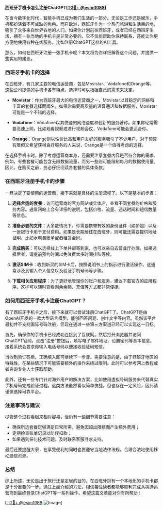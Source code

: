 **西班牙手機卡怎么注册ChatGPT[[TG💪+ @esim1088](https://t.me/s/esim1088)]**

在当今数字化时代，智能手机已成为我们生活的一部分。无论是工作还是娱乐，手机都扮演着不可或缺的角色。而在欧洲，西班牙作为一个热门旅游和生活目的地，吸引了众多来自世界各地的人们。如果你计划前往西班牙，或者已经在西班牙生活，拥有一张当地的手机卡是非常必要的。它不仅能帮助你保持联系，还能让你更方便地使用各种在线服务，比如注册ChatGPT这样的AI工具。

那么，如何在西班牙注册一张手机卡呢？本文将为你详细解答这个问题，并提供一些实用的建议。

### 西班牙手机卡的选择

在西班牙，有几家主要的电信运营商，包括Movistar、Vodafone和Orange等。这些公司提供的手机卡各有特点，选择时可以根据自己的需求来决定。

- **Movistar**：作为西班牙最大的电信运营商之一，Movistar以其稳定的网络和丰富的套餐选择而闻名。如果你需要高质量的语音通话和数据服务，Movistar可能是一个不错的选择。
  
- **Vodafone**：Vodafone以其快速的网络速度和创新的服务著称。如果你经常需要高速上网，比如观看视频或进行视频会议，Vodafone可能会更适合你。

- **Orange**：Orange则以性价比高和用户友好的服务吸引了不少用户。对于预算有限但又希望获得良好服务的人来说，Orange是一个值得考虑的选择。

在选择手机卡时，除了考虑运营商本身，还需要注意套餐内容是否符合你的需求。例如，有些套餐可能包含无限数据流量，而另一些则可能限制每月的数据使用量。因此，在购买之前，务必仔细阅读各套餐的具体条款。

### 在西班牙注册手机卡的步骤

一旦决定了要使用的运营商，接下来就是具体的注册流程了。以下是基本的步骤：

1. **选择合适的套餐**：访问运营商的官方网站或实体店，查看不同套餐的价格和服务内容。通常网站上会有详细的说明，包括价格、流量、通话时间和短信数量等信息。

2. **准备必要的文件**：大多数情况下，你需要携带有效的身份证件（如护照）以及一张银行卡用于支付费用。如果是长期居住在西班牙，则可能还需要提供地址证明，比如水电费账单或者租赁合同。

3. **完成购买**：可以选择线上下单并邮寄到家，也可以亲自去营业厅办理。如果选择后者，请提前预约时间以免浪费太多时间排队等候。

4. **激活SIM卡**：收到新买的SIM卡后，按照说明书上的指示进行激活操作。这通常涉及到输入个人信息以及验证手机号码等步骤。

5. **下载相关应用程序**：为了更好地管理你的账户和服务，建议下载官方的应用程序。这样可以随时查看剩余余额、充值等方式都非常便捷。

### 如何用西班牙手机卡注册ChatGPT？

有了西班牙手机卡之后，接下来就可以尝试注册ChatGPT了。ChatGPT是由OpenAI开发的一款大型语言模型，能够回答问题、创作文字等内容。虽然该平台最初并不支持国际号码注册，但现在通过一些第三方渠道已经可以实现这一目标。

首先，确保你的手机卡已经成功连接到了互联网。然后打开浏览器并访问ChatGPT官网。点击“注册”按钮后，填写电子邮件地址、设置密码等基本信息。接着系统会要求你输入电话号码以便接收验证码短信。

当收到验证码后，正确填入即可继续下一步骤。需要注意的是，由于西班牙地区的特殊性，在某些情况下可能需要额外的操作来绕过限制。此时可以参考网上教程或者咨询专业人士获取帮助。

此外，还有一些专门针对海外用户的解决方案，比如使用虚拟号码服务来代替真实手机号码完成验证过程。这类方法虽然看似简单快捷，但也存在一定风险，因此请谨慎选择可靠平台。

### 注意事项与建议

尽管整个过程看起来相对容易，但仍有一些细节需要注意：

- 确保所选套餐足够满足日常所需，避免因超出限额而产生额外费用；
- 定期检查账单记录以防误扣款；
- 如果遇到任何技术问题，及时联系客服寻求支持。

最后还要提醒大家，在享受便利的同时也要遵守当地法律法规，合理合法地使用移动通信资源。

### 总结

综上所述，无论是出于旅行还是定居的目的，在西班牙拥有一个本地化的手机卡都是十分重要的一步。通过上面介绍的方法，相信每位读者都能够顺利完成从挑选运营商到最终登录ChatGPT等一系列操作。希望这篇文章能对你有所帮助！

[[TG💪+ @esim1088](https://t.me/s/esim1088) ![Image](https://i.postimg.cc/4NQfJmqS/Snipaste-2025-05-13-00-14-12.png)]